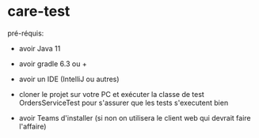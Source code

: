 # care-test

pré-réquis:

- avoir Java 11

- avoir gradle 6.3 ou +

- avoir un IDE (IntelliJ ou autres)

- cloner le projet sur votre PC et exécuter la classe de test OrdersServiceTest pour s'assurer que les tests s'executent bien

- avoir Teams d'installer (si non on utilisera le client web qui devrait faire l'affaire)
